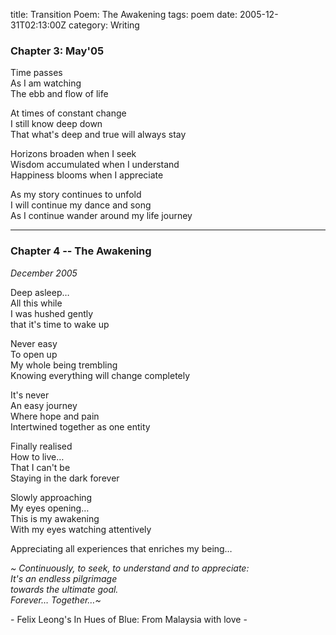 title: Transition Poem: The Awakening
tags: poem
date: 2005-12-31T02:13:00Z
category: Writing

### Chapter 3: May'05

Time passes  
As I am watching  
The ebb and flow of life

At times of constant change  
I still know deep down  
That what's deep and true will always stay

Horizons broaden when I seek  
Wisdom accumulated when I understand  
Happiness blooms when I appreciate

As my story continues to unfold  
I will continue my dance and song  
As I continue wander around my life journey

---

### Chapter 4 -- The Awakening  

*December 2005*

Deep asleep…  
All this while  
I was hushed gently  
that it's time to wake up

Never easy  
To open up  
My whole being trembling  
Knowing everything will change completely

It's never  
An easy journey  
Where hope and pain  
Intertwined together as one entity

Finally realised  
How to live…  
That I can't be  
Staying in the dark forever

Slowly approaching  
My eyes opening…  
This is my awakening  
With my eyes watching attentively

Appreciating all experiences that enriches my being…

*~ Continuously, to seek, to understand and to appreciate:  
It's an endless pilgrimage  
towards the ultimate goal.  
Forever… Together…~*

\- Felix Leong's In Hues of Blue: From Malaysia with love -
